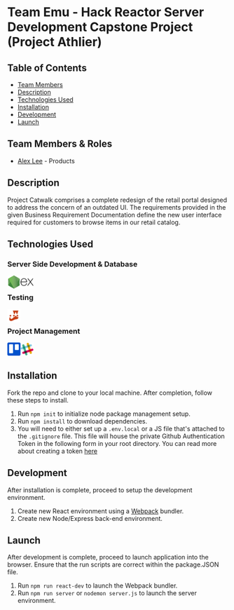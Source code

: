 # Team Emu - Hack Reactor Server Development Capstone Project (Project Athlier)

## Table of Contents
- [Team Members](#team-members)
- [Description](#description)
- [Technologies Used](#tools)
- [Installation](#installation)
- [Development](#development)
- [Launch](#launch)

## Team Members & Roles
- [Alex Lee](https://github.com/acerslee) - Products

## Description
Project Catwalk comprises a complete redesign of the retail portal designed to address the concern of an outdated UI. The requirements provided in the given Business Requirement Documentation define the new user interface required for customers to browse items in our retail catalog.

## Technologies Used

### Server Side Development & Database
<img align="left" alt="Node JS" width="30px" src="https://raw.githubusercontent.com/github/explore/80688e429a7d4ef2fca1e82350fe8e3517d3494d/topics/nodejs/nodejs.png" />
<img align="left" alt="Express" width="30px" src="https://github.com/devicons/devicon/blob/master/icons/express/express-original.svg" />
<br />

### Testing
<img align="left" alt="Jest" width="30px" src="https://raw.githubusercontent.com/vscode-icons/vscode-icons/master/icons/file_type_jest.svg?sanitize=true" />
<br />

### Project Management
<img align="left" alt="Trello" width="30px" src="https://raw.githubusercontent.com/devicons/devicon/master/icons/trello/trello-plain.svg" />
<img align="left" alt="Slack" width="30px" src="https://github.com/devicons/devicon/blob/master/icons/slack/slack-original.svg" />
<br />
<br />

## Installation
Fork the repo and clone to your local machine. After completion, follow these steps to install.

1. Run `npm init` to initialize node package management setup.
2. Run `npm install` to download dependencies.
3. You will need to either set up a `.env.local` or a JS file that's attached to the `.gitignore` file. This file will house the private Github Authentication Token in the following form in your root directory. You can read more about creating a token [here](https://docs.github.com/en/github/authenticating-to-github/creating-a-personal-access-token)

## Development
After installation is complete, proceed to setup the development environment.
1. Create new React environment using a [Webpack](https://webpack.js.org) bundler.
2. Create new Node/Express back-end environment.

## Launch
After development is complete, proceed to launch application into the browser. Ensure that the run scripts are correct within the package.JSON file.
1. Run `npm run react-dev` to launch the Webpack bundler.
2. Run `npm run server` or `nodemon server.js` to launch the server environment.
